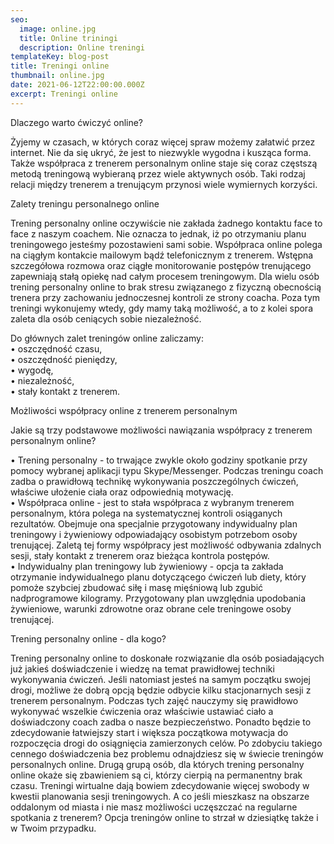 ```yaml
---
seo:
  image: online.jpg
  title: Online triningi
  description: Online treningi
templateKey: blog-post
title: Treningi online
thumbnail: online.jpg
date: 2021-06-12T22:00:00.000Z
excerpt: Treningi online
---
```

Dlaczego warto ćwiczyć online?

Żyjemy w czasach, w których coraz więcej spraw możemy załatwić przez internet. Nie da się ukryć, że jest to niezwykle wygodna i kusząca forma. Także współpraca z trenerem personalnym online staje się coraz częstszą metodą treningową wybieraną przez wiele aktywnych osób. Taki rodzaj relacji między trenerem a trenującym przynosi wiele wymiernych korzyści.

Zalety treningu personalnego online

Trening personalny online oczywiście nie zakłada żadnego kontaktu face to face z naszym coachem. Nie oznacza to jednak, iż po otrzymaniu planu treningowego jesteśmy pozostawieni sami sobie. Współpraca online polega na ciągłym kontakcie mailowym bądź telefonicznym z trenerem. Wstępna szczegółowa rozmowa oraz ciągłe monitorowanie postępów trenującego zapewniają stałą opiekę nad całym procesem treningowym. Dla wielu osób trening personalny online to brak stresu związanego z fizyczną obecnością trenera przy zachowaniu jednoczesnej kontroli ze strony coacha. Poza tym treningi wykonujemy wtedy, gdy mamy taką możliwość, a to z kolei spora zaleta dla osób ceniących sobie niezależność.

Do głównych zalet treningów online zaliczamy:\
• oszczędność czasu,\
• oszczędność pieniędzy,\
• wygodę,\
• niezależność,\
• stały kontakt z trenerem.

Możliwości współpracy online z trenerem personalnym

Jakie są trzy podstawowe możliwości nawiązania współpracy z trenerem personalnym online?

• Trening personalny - to trwające zwykle około godziny spotkanie przy pomocy wybranej aplikacji typu Skype/Messenger. Podczas treningu coach zadba o prawidłową technikę wykonywania poszczególnych ćwiczeń, właściwe ułożenie ciała oraz odpowiednią motywację.\
• Współpraca online - jest to stała współpraca z wybranym trenerem personalnym, która polega na systematycznej kontroli osiąganych rezultatów. Obejmuje ona specjalnie przygotowany indywidualny plan treningowy i żywieniowy odpowiadający osobistym potrzebom osoby trenującej. Zaletą tej formy współpracy jest możliwość odbywania zdalnych sesji, stały kontakt z trenerem oraz bieżąca kontrola postępów.\
• Indywidualny plan treningowy lub żywieniowy - opcja ta zakłada otrzymanie indywidualnego planu dotyczącego ćwiczeń lub diety, który pomoże szybciej zbudować siłę i masę mięśniową lub zgubić nadprogramowe kilogramy. Przygotowany plan uwzględnia upodobania żywieniowe, warunki zdrowotne oraz obrane cele treningowe osoby trenującej.

Trening personalny online - dla kogo?

Trening personalny online to doskonałe rozwiązanie dla osób posiadających już jakieś doświadczenie i wiedzę na temat prawidłowej techniki wykonywania ćwiczeń. Jeśli natomiast jesteś na samym początku swojej drogi, możliwe że dobrą opcją będzie odbycie kilku stacjonarnych sesji z trenerem personalnym. Podczas tych zajęć nauczymy się prawidłowo wykonywać wszelkie ćwiczenia oraz właściwie ustawiać ciało a doświadczony coach zadba o nasze bezpieczeństwo. Ponadto będzie to zdecydowanie łatwiejszy start i większa początkowa motywacja do rozpoczęcia drogi do osiągnięcia zamierzonych celów. Po zdobyciu takiego cennego doświadczenia bez problemu odnajdziesz się w świecie treningów personalnych online. Drugą grupą osób, dla których trening personalny online okaże się zbawieniem są ci, którzy cierpią na permanentny brak czasu. Treningi wirtualne dają bowiem zdecydowanie więcej swobody w kwestii planowania sesji treningowych. A co jeśli mieszkasz na obszarze oddalonym od miasta i nie masz możliwości uczęszczać na regularne spotkania z trenerem? Opcja treningów online to strzał w dziesiątkę także i w Twoim przypadku.